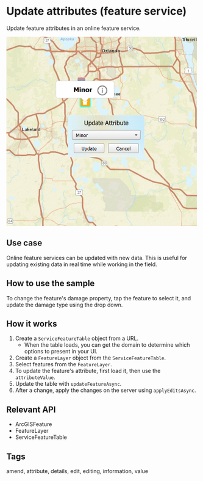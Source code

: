 # Update attributes (feature service)

Update feature attributes in an online feature service.

![](screenshot.png)

## Use case

Online feature services can be updated with new data. This is useful for updating existing data in real time while working in the field.

## How to use the sample

To change the feature's damage property, tap the feature to select it, and update the damage type using the drop down.

## How it works

1. Create a `ServiceFeatureTable` object from a URL.
    * When the table loads, you can get the domain to determine which options to present in your UI.
2. Create a `FeatureLayer` object from the `ServiceFeatureTable`.
3. Select features from the `FeatureLayer`.
4. To update the feature's attribute, first load it, then use the `attributeValue`.
5. Update the table with `updateFeatureAsync`.
6. After a change, apply the changes on the server using `applyEditsAsync`.

## Relevant API

* ArcGISFeature
* FeatureLayer
* ServiceFeatureTable

## Tags

amend, attribute, details, edit, editing, information, value

